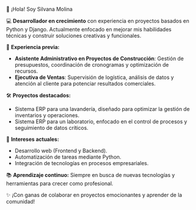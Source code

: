 👋 ¡Hola! Soy Silvana Molina

💻 **Desarrollador en crecimiento** con experiencia en proyectos basados en Python y Django. Actualmente enfocado en mejorar mis habilidades técnicas y construir soluciones creativas y funcionales.  

🚀 **Experiencia previa:**  
- **Asistente Administrativo en Proyectos de Construcción**: Gestión de presupuestos, coordinación de cronogramas y optimización de recursos.  
- **Ejecutiva de Ventas**: Supervisión de logística, análisis de datos y atención al cliente para potenciar resultados comerciales.  

🛠 **Proyectos destacados:**  
- Sistema ERP para una lavandería, diseñado para optimizar la gestión de inventarios y operaciones.  
- Sistema ERP para un laboratorio, enfocado en el control de procesos y seguimiento de datos críticos.  

🎯 **Intereses actuales:**  
- Desarrollo web (Frontend y Backend).  
- Automatización de tareas mediante Python.  
- Integración de tecnologías en procesos empresariales.  

📚 **Aprendizaje continuo:** Siempre en busca de nuevas tecnologías y herramientas para crecer como profesional.  

✨ ¡Con ganas de colaborar en proyectos emocionantes y aprender de la comunidad!  
